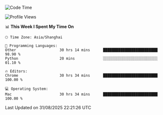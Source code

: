 <!--START_SECTION:waka-->
![Code Time](http://img.shields.io/badge/Code%20Time-4%2C414%20hrs%2048%20mins-blue)

![Profile Views](http://img.shields.io/badge/Profile%20Views-0-blue)

📊 **This Week I Spent My Time On** 

```text
🕑︎ Time Zone: Asia/Shanghai

💬 Programming Languages: 
Other                    30 hrs 14 mins      █████████████████████████   98.90 % 
Python                   20 mins             ░░░░░░░░░░░░░░░░░░░░░░░░░   01.10 % 

🔥 Editors: 
Chrome                   30 hrs 34 mins      █████████████████████████   100.00 % 

💻 Operating System: 
Mac                      30 hrs 34 mins      █████████████████████████   100.00 % 
```


 Last Updated on 31/08/2025 22:21:26 UTC
<!--END_SECTION:waka-->
